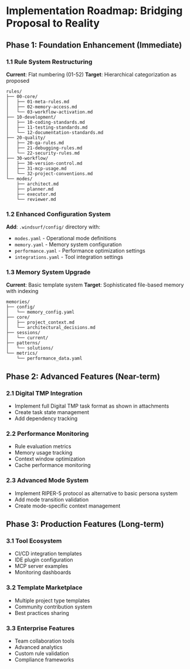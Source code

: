 # Implementation Roadmap: Bridging Proposal to Reality

## Phase 1: Foundation Enhancement (Immediate)

### 1.1 Rule System Restructuring
**Current**: Flat numbering (01-52)
**Target**: Hierarchical categorization as proposed

```
rules/
├── 00-core/
│   ├── 01-meta-rules.md
│   ├── 02-memory-access.md
│   └── 03-workflow-activation.md
├── 10-development/
│   ├── 10-coding-standards.md
│   ├── 11-testing-standards.md
│   └── 12-documentation-standards.md
├── 20-quality/
│   ├── 20-qa-rules.md
│   ├── 21-debugging-rules.md
│   └── 22-security-rules.md
├── 30-workflow/
│   ├── 30-version-control.md
│   ├── 31-mcp-usage.md
│   └── 32-project-conventions.md
└── modes/
    ├── architect.md
    ├── planner.md
    ├── executor.md
    └── reviewer.md
```

### 1.2 Enhanced Configuration System
**Add**: `.windsurf/config/` directory with:
- `modes.yaml` - Operational mode definitions
- `memory.yaml` - Memory system configuration  
- `performance.yaml` - Performance optimization settings
- `integrations.yaml` - Tool integration settings

### 1.3 Memory System Upgrade
**Current**: Basic template system
**Target**: Sophisticated file-based memory with indexing

```
memories/
├── config/
│   └── memory_config.yaml
├── core/
│   ├── project_context.md
│   └── architectural_decisions.md
├── sessions/
│   └── current/
├── patterns/
│   └── solutions/
└── metrics/
    └── performance_data.yaml
```

## Phase 2: Advanced Features (Near-term)

### 2.1 Digital TMP Integration
- Implement full Digital TMP task format as shown in attachments
- Create task state management
- Add dependency tracking

### 2.2 Performance Monitoring
- Rule evaluation metrics
- Memory usage tracking
- Context window optimization
- Cache performance monitoring

### 2.3 Advanced Mode System
- Implement RIPER-5 protocol as alternative to basic persona system
- Add mode transition validation
- Create mode-specific context management

## Phase 3: Production Features (Long-term)

### 3.1 Tool Ecosystem
- CI/CD integration templates
- IDE plugin configuration
- MCP server examples
- Monitoring dashboards

### 3.2 Template Marketplace
- Multiple project type templates
- Community contribution system
- Best practices sharing

### 3.3 Enterprise Features
- Team collaboration tools
- Advanced analytics
- Custom rule validation
- Compliance frameworks
